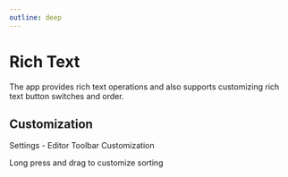 ```yaml
---
outline: deep
---
```


# Rich Text

The app provides rich text operations and also supports customizing rich text button switches and order.

## Customization

Settings - Editor Toolbar Customization

Long press and drag to customize sorting
